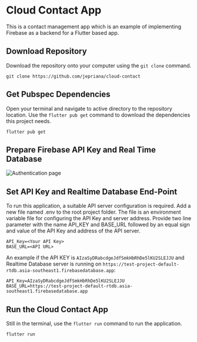 # Cloud Contact App

This is a contact management app which is an example of implementing Firebase as a backend for a Flutter based app.

## Download Repository

Download the repository onto your computer using the `git clone` command.

```
git clone https://github.com/jepriana/cloud-contact
```

## Get Pubspec Dependencies

Open your terminal and navigate to active directory to the repository location. Use the `flutter pub get` command to download the dependencies this project needs.

```
flutter pub get
```

## Prepare Firebase API Key and Real Time Database
![Authentication page](https://github.com/jepriana/cloud-contact/raw/main/screenshots/001.jpg?raw=true)
## Set API Key and Realtime Database End-Point

To run this application, a suitable API server configuration is required. Add a new file named .env to the root project folder. The file is an environment variable file for configuring the API Key and server address. Provide two line parameter with the name API_KEY and BASE_URL followed by an equal sign and value of the API Key and address of the API server.

```
API_Key=<Your API Key>
BASE_URL=<API URL>
```
An example if the API KEY is `AIzaSyDRabcdgeJdfSmkHbRhDe5lKU2SLEJJU` and Realtime Database server is running on `https://test-project-default-rtdb.asia-southeast1.firebasedatabase.app`:
```
API_Key=AIzaSyDRabcdgeJdfSmkHbRhDe5lKU2SLEJJU
BASE_URL=https://test-project-default-rtdb.asia-southeast1.firebasedatabase.app
```
## Run the Cloud Contact App

Still in the terminal, use the `flutter run` command to run the application.

```
flutter run
```